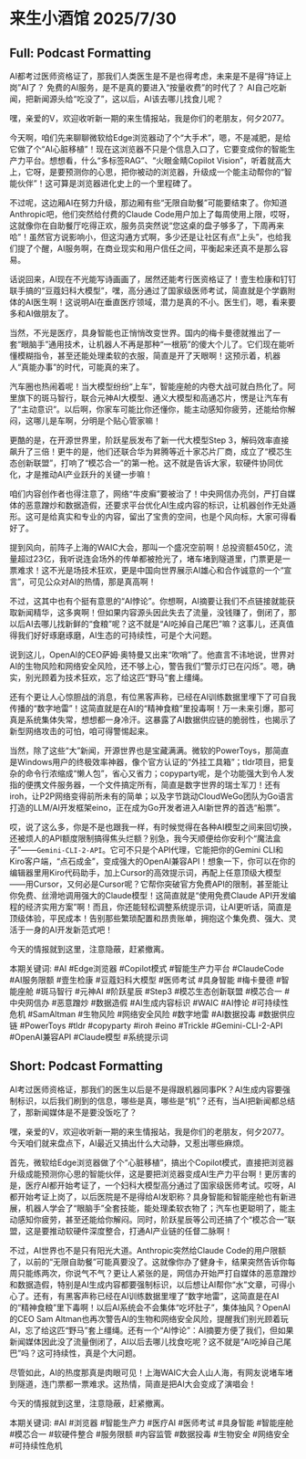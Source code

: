 # 来生小酒馆 2025/7/30

## Full: Podcast Formatting 

AI都考过医师资格证了，那我们人类医生是不是也得考虑，未来是不是得“持证上岗”AI了？
免费的AI服务，是不是真的要进入“按量收费”的时代了？
AI自己吃新闻，把新闻源头给“吃没了”，这以后，AI该去哪儿找食儿呢？

嘿，亲爱的V，欢迎收听新一期的来生情报站，我是你们的老朋友，何夕2077。

今天啊，咱们先来聊聊微软给Edge浏览器动了个“大手术”，嗯，不是减肥，是给它做了个“AI心脏移植”！现在这浏览器不只是个信息入口了，它要变成你的智能生产力平台。想想看，什么“多标签RAG”、“火眼金睛Copilot Vision”，听着就高大上，它呀，是要预测你的心思，把你被动的浏览器，升级成一个能主动帮你的“智能伙伴”！这可算是浏览器进化史上的一个里程碑了。

不过呢，这边厢AI在努力升级，那边厢有些“无限自助餐”可能要结束了。你知道Anthropic吧，他们突然给付费的Claude Code用户加上了每周使用上限，哎呀，这就像你在自助餐厅吃得正欢，服务员突然说“您这桌的盘子够多了，下周再来哈”！虽然官方说影响小，但这沟通方式啊，多少还是让社区有点“上头”，也给我们提了个醒，AI服务啊，在商业现实和用户信任之间，平衡起来还真不是那么容易。

话说回来，AI现在不光能写诗画画了，居然还能考行医资格证了！壹生检康和钉钉联手搞的“豆蔻妇科大模型”，嘿，高分通过了国家级医师考试，简直就是个学霸附体的AI医生啊！这说明AI在垂直医疗领域，潜力是真的不小。医生们，嗯，看来要多和AI做朋友了。

当然，不光是医疗，具身智能也正悄悄改变世界。国内的梅卡曼德就推出了一套“眼脑手”通用技术，让机器人不再是那种“一根筋”的傻大个儿了。它们现在能听懂模糊指令，甚至还能处理柔软的衣服，简直是开了天眼啊！这预示着，机器人“真能办事”的时代，可能真的来了。

汽车圈也热闹着呢！当大模型纷纷“上车”，智能座舱的内卷大战可就白热化了。阿里旗下的斑马智行，联合元神AI大模型、通义大模型和高通芯片，愣是让汽车有了“主动意识”。以后啊，你家车可能比你还懂你，能主动感知你疲劳，还能给你解闷，这哪儿是车啊，分明是个贴心管家嘛！

更酷的是，在开源世界里，阶跃星辰发布了新一代大模型Step 3，解码效率直接飙升了三倍！更牛的是，他们还联合华为昇腾等近十家芯片厂商，成立了“模芯生态创新联盟”，打响了“模芯合一”的第一枪。这不就是告诉大家，软硬件协同优化，才是推动AI产业跃升的关键一步嘛！

咱们内容创作者也得注意了，网络“牛皮癣”要被治了！中央网信办亮剑，严打自媒体的恶意蹭炒和数据造假，还要求平台优化AI生成内容的标识，让机器创作无处遁形。这可是给真实和专业的内容，留出了宝贵的空间，也是个风向标，大家可得看好了。

提到风向，前阵子上海的WAIC大会，那叫一个盛况空前啊！总投资额450亿，流量超过23亿，我听说连会场外的传单都被抢光了，堵车堵到隧道里，门票更是一票难求！这不光是场技术狂欢，更是中国向世界展示AI雄心和合作诚意的一个“宣言”，可见公众对AI的热情，那是真高啊！

不过，这其中也有个挺有意思的“AI悖论”。你想啊，AI摘要让我们不点链接就能获取新闻精华，这多爽啊！但如果内容源头因此失去了流量，没钱赚了，倒闭了，那以后AI去哪儿找新鲜的“食粮”呢？这不就是“AI吃掉自己尾巴”嘛？这事儿，还真值得我们好好琢磨琢磨，AI生态的可持续性，可是个大问题。

说到这儿，OpenAI的CEO萨姆·奥特曼又出来“吹哨”了。他直言不讳地说，世界对AI的生物风险和网络安全风险，还不够上心，警告我们“警示灯已在闪烁”。嗯，确实，别光顾着为技术狂欢，忘了给这匹“野马”套上缰绳。

还有个更让人心惊胆战的消息，有位黑客声称，已经在AI训练数据里埋下了可自我传播的“数字地雷”！这简直就是在AI的“精神食粮”里投毒啊！万一未来引爆，那可真是系统集体失常，想想都一身冷汗。这暴露了AI数据供应链的脆弱性，也揭示了新型网络攻击的可怕，咱可得警惕起来。

当然，除了这些“大”新闻，开源世界也是宝藏满满。微软的PowerToys，那简直是Windows用户的终极效率神器，像个官方认证的“外挂工具箱”；tldr项目，把复杂的命令行浓缩成“懒人包”，省心又省力；copyparty呢，是个功能强大到令人发指的便携文件服务器，一个文件搞定所有，简直是数字世界的瑞士军刀！还有iroh，让P2P网络变得前所未有的简单；以及字节跳动CloudWeGo团队为Go语言打造的LLM/AI开发框架eino，正在成为Go开发者进入AI新世界的首选“船票”。

哎，说了这么多，你是不是也跟我一样，有时候觉得在各种AI模型之间来回切换，还被烦人的API额度限制搞得焦头烂额？别急，我今天顺便给你安利个“魔法盒子”——`Gemini-CLI-2-API`。它可不只是个API代理，它能把你的Gemini CLI和Kiro客户端，“点石成金”，变成强大的OpenAI兼容API！想象一下，你可以在你的编辑器里用Kiro代码助手，加上Cursor的高效提示词，再配上任意顶级大模型——用Cursor，又何必是Cursor呢？它帮你突破官方免费API的限制，甚至能让你免费、丝滑地调用强大的Claude模型！这简直就是“使用免费Claude API开发编程的经济实用方案”啊！而且，你还能轻松调整系统提示词，让AI更听话，简直是顶级体验，平民成本！告别那些繁琐配置和昂贵账单，拥抱这个集免费、强大、灵活于一身的AI开发新范式吧！

今天的情报就到这里，注意隐蔽，赶紧撤离。

本期关键词:
#AI
#Edge浏览器
#Copilot模式
#智能生产力平台
#ClaudeCode
#AI服务限额
#壹生检康
#豆蔻妇科大模型
#医师考试
#具身智能
#梅卡曼德
#智能座舱
#斑马智行
#元神AI
#阶跃星辰
#Step3
#模芯生态创新联盟
#模芯合一
#中央网信办
#恶意蹭炒
#数据造假
#AI生成内容标识
#WAIC
#AI悖论
#可持续性危机
#SamAltman
#生物风险
#网络安全风险
#数字地雷
#AI数据投毒
#数据供应链
#PowerToys
#tldr
#copyparty
#iroh
#eino
#Trickle
#Gemini-CLI-2-API
#OpenAI兼容API
#Claude模型
#系统提示词

## Short: Podcast Formatting 

AI考过医师资格证，那我们的医生以后是不是得跟机器同事PK？AI生成内容要强制标识，以后我们刷到的信息，哪些是真，哪些是“机”？还有，当AI把新闻都总结了，那新闻媒体是不是要没饭吃了？

嘿，亲爱的V，欢迎收听新一期的来生情报站，我是你们的老朋友，何夕2077。今天咱们就来盘点下，AI最近又搞出什么大动静，又惹出哪些麻烦。

首先，微软给Edge浏览器做了个“心脏移植”，搞出个Copilot模式，直接把浏览器升级成能预测你心思的智能伙伴，这是要把浏览器变成AI生产力平台啊！更厉害的是，医疗AI都开始考证了，一个妇科大模型高分通过了国家级医师考试。哎呀，AI都开始考证上岗了，以后医院是不是得给AI发职称？具身智能和智能座舱也有新进展，机器人学会了“眼脑手”全套技能，能处理柔软衣物了；汽车也更聪明了，能主动感知你疲劳，甚至还能给你解闷。同时，阶跃星辰等公司还搞了个“模芯合一”联盟，这是要推动软硬件深度整合，打通AI产业链的任督二脉啊！

不过，AI世界也不是只有阳光大道。Anthropic突然给Claude Code的用户限额了，以前的“无限自助餐”可能真要没了。这就像你办了健身卡，结果突然告诉你每周只能练两次，你说气不气？更让人紧张的是，网信办开始严打自媒体的恶意蹭炒和数据造假，特别是AI生成内容都要强制标识，以后想让AI帮你“水”文章，可得小心了。还有，有黑客声称已经在AI训练数据里埋了“数字地雷”，这简直是在AI的“精神食粮”里下毒啊！以后AI系统会不会集体“吃坏肚子”，集体抽风？OpenAI的CEO Sam Altman也再次警告AI的生物和网络安全风险，提醒我们别光顾着玩AI，忘了给这匹“野马”套上缰绳。还有一个“AI悖论”：AI摘要方便了我们，但如果新闻媒体因此没了流量倒闭了，AI以后去哪儿找食吃呢？这不就是“AI吃掉自己尾巴”吗？这可持续性，真是个大问题。

尽管如此，AI的热度那真是肉眼可见！上海WAIC大会人山人海，有网友说堵车堵到隧道，连门票都一票难求。这热情，简直是把AI大会变成了演唱会！

今天的情报就到这里，注意隐蔽，赶紧撤离。

本期关键词:
#AI
#浏览器
#智能生产力
#医疗AI
#医师考试
#具身智能
#智能座舱
#模芯合一
#软硬件整合
#服务限额
#内容监管
#数据投毒
#生物安全
#网络安全
#可持续性危机